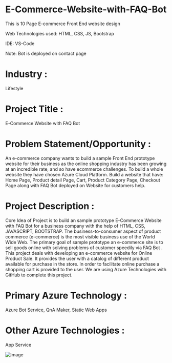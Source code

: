 # E-Commerce-Website-with-FAQ-Bot
This is 10 Page E-commerce Front End website design

Web Technologies used: HTML, CSS, JS, Bootstrap

IDE: VS-Code

Note: Bot is deployed on contact page

# Industry :
Lifestyle

# Project Title :
E-Commerce Website with FAQ Bot

# Problem Statement/Opportunity :
An e-commerce company wants to build a sample Front End prototype website for their business as the online shopping industry has been growing at an incredible rate, and so have ecommerce challenges. To build a whole website they have chosen Azure Cloud Platform. Build a website that have: Home Page, Product detail Page, Cart, Product Category Page, Checkout Page along with FAQ Bot deployed on Website for customers help.

# Project Description :
Core Idea of Project is to build an sample prototype E-Commerce Website with FAQ Bot for a business company with the help of HTML, CSS, JAVASCRIPT, BOOTSTRAP. The business-to-consumer aspect of product commerce (e-commerce) is the most visible business use of the World Wide Web. The primary goal of sample prototype an e-commerce site is to sell goods online with solving problems of customer speedily via FAQ Bot . This project deals with developing an e-commerce website for Online Product Sale. It provides the user with a catalog of different product available for purchase in the store. In order to facilitate online purchase a shopping cart is provided to the user. We are using Azure Technologies with GitHub to complete this project.

# Primary Azure Technology :
Azure Bot Service, QnA Maker, Static Web Apps

# Other Azure Technologies : 
App Service

![image](https://user-images.githubusercontent.com/92727791/171718152-76fd5107-f134-4b4e-85c0-e17f6f896f7e.png)
